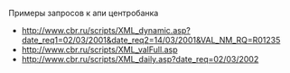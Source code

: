 Примеры запросов к апи центробанка

* http://www.cbr.ru/scripts/XML_dynamic.asp?date_req1=02/03/2001&date_req2=14/03/2001&VAL_NM_RQ=R01235
* http://www.cbr.ru/scripts/XML_valFull.asp
* http://www.cbr.ru/scripts/XML_daily.asp?date_req=02/03/2002